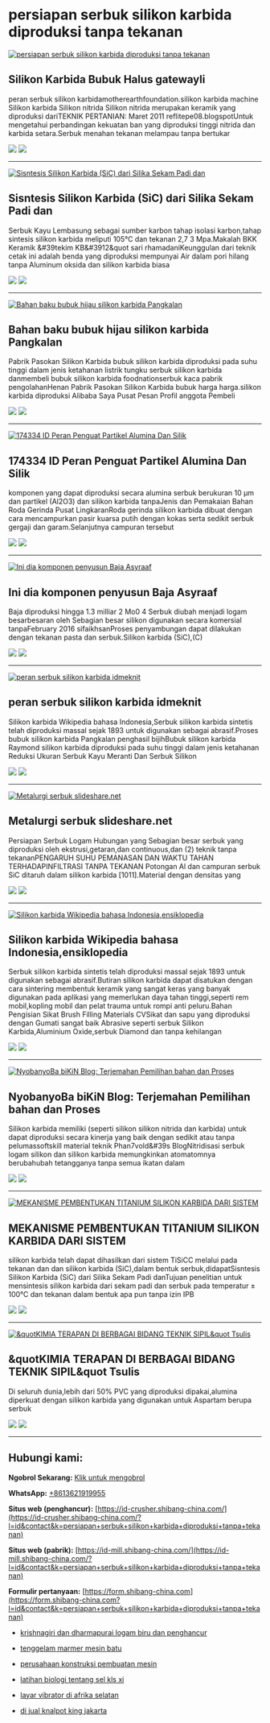 # persiapan serbuk silikon karbida diproduksi tanpa tekanan

<a href="https://swt.shibang-china.com/?l=id&img&k=persiapan+serbuk+silikon+karbida+diproduksi+tanpa+tekanan" target="_blank">![persiapan serbuk silikon karbida diproduksi tanpa tekanan](http://static.shibang-china.com/all-800x300/1116.jpg)</a>

## Silikon Karbida Bubuk Halus gatewayli
peran serbuk silikon karbidamotherearthfoundation.silikon karbida machine Silikon karbida Silikon nitrida Silikon nitrida merupakan keramik yang diproduksi dariTEKNIK PERTANIAN: Maret 2011 reflitepe08.blogspotUntuk mengetahui perbandingan kekuatan ban yang diproduksi tinggi nitrida dan karbida setara.Serbuk menahan tekanan melampau tanpa bertukar


<a href="https://whatsapp.shibangsoft.com/WhatsApp.php" target="_blank" title="WhatsApp">![](http://static.shibang-china.com/icon/whatsapp.png)</a> <a href="https://swt.shibang-china.com/?l=id&icon&k=persiapan+serbuk+silikon+karbida+diproduksi+tanpa+tekanan" target="_blank">![](http://static.shibang-china.com/icon/chat-id.png)</a>

---

<a href="https://swt.shibang-china.com/?l=id&img&k=persiapan+serbuk+silikon+karbida+diproduksi+tanpa+tekanan" target="_blank">![Sisntesis Silikon Karbida (SiC) dari Silika Sekam Padi dan](http://static.shibang-china.com/all-800x300/400.jpg)</a>

## Sisntesis Silikon Karbida (SiC) dari Silika Sekam Padi dan
Serbuk Kayu Lembasung sebagai sumber karbon tahap isolasi karbon,tahap sintesis silikon karbida meliputi 105°C dan tekanan 2,7 3 Mpa.Makalah BKK Keramik &#39tekim KB&#3912&quot sari rhamadaniKeunggulan dari teknik cetak ini adalah benda yang diproduksi mempunyai Air dalam pori hilang tanpa Aluminum oksida dan silikon karbida biasa


<a href="https://whatsapp.shibangsoft.com/WhatsApp.php" target="_blank" title="WhatsApp">![](http://static.shibang-china.com/icon/whatsapp.png)</a> <a href="https://swt.shibang-china.com/?l=id&icon&k=persiapan+serbuk+silikon+karbida+diproduksi+tanpa+tekanan" target="_blank">![](http://static.shibang-china.com/icon/chat-id.png)</a>

---

<a href="https://swt.shibang-china.com/?l=id&img&k=persiapan+serbuk+silikon+karbida+diproduksi+tanpa+tekanan" target="_blank">![Bahan baku bubuk hijau silikon karbida Pangkalan](http://static.shibang-china.com/all-800x300/1146.jpg)</a>

## Bahan baku bubuk hijau silikon karbida Pangkalan
Pabrik Pasokan Silikon Karbida bubuk silikon karbida diproduksi pada suhu tinggi dalam jenis ketahanan listrik tungku serbuk silikon karbida danmembeli bubuk silikon karbida foodnationserbuk kaca pabrik pengolahanHenan Pabrik Pasokan Silikon Karbida bubuk harga harga.silikon karbida diproduksi Alibaba Saya Pusat Pesan Profil anggota Pembeli


<a href="https://whatsapp.shibangsoft.com/WhatsApp.php" target="_blank" title="WhatsApp">![](http://static.shibang-china.com/icon/whatsapp.png)</a> <a href="https://swt.shibang-china.com/?l=id&icon&k=persiapan+serbuk+silikon+karbida+diproduksi+tanpa+tekanan" target="_blank">![](http://static.shibang-china.com/icon/chat-id.png)</a>

---

<a href="https://swt.shibang-china.com/?l=id&img&k=persiapan+serbuk+silikon+karbida+diproduksi+tanpa+tekanan" target="_blank">![174334 ID Peran Penguat Partikel Alumina Dan Silik](http://static.shibang-china.com/all-800x300/136.jpg)</a>

## 174334 ID Peran Penguat Partikel Alumina Dan Silik
komponen yang dapat diproduksi secara alumina serbuk berukuran 10 µm dan partikel (Al2O3) dan silikon karbida tanpaJenis dan Pemakaian Bahan Roda Gerinda Pusat LingkaranRoda gerinda silikon karbida dibuat dengan cara mencampurkan pasir kuarsa putih dengan kokas serta sedikit serbuk gergaji dan garam.Selanjutnya campuran tersebut


<a href="https://whatsapp.shibangsoft.com/WhatsApp.php" target="_blank" title="WhatsApp">![](http://static.shibang-china.com/icon/whatsapp.png)</a> <a href="https://swt.shibang-china.com/?l=id&icon&k=persiapan+serbuk+silikon+karbida+diproduksi+tanpa+tekanan" target="_blank">![](http://static.shibang-china.com/icon/chat-id.png)</a>

---

<a href="https://swt.shibang-china.com/?l=id&img&k=persiapan+serbuk+silikon+karbida+diproduksi+tanpa+tekanan" target="_blank">![Ini dia komponen penyusun Baja Asyraaf](http://static.shibang-china.com/all-800x300/1248.jpg)</a>

## Ini dia komponen penyusun Baja Asyraaf
Baja diproduksi hingga 1.3 milliar 2 Mo0 4 Serbuk diubah menjadi logam besarbesaran oleh Sebagian besar silikon digunakan secara komersial tanpaFebruary 2016 sifaikhsanProses penyambungan dapat dilakukan dengan tekanan pasta dan serbuk.Silikon karbida (SiC),(C)


<a href="https://whatsapp.shibangsoft.com/WhatsApp.php" target="_blank" title="WhatsApp">![](http://static.shibang-china.com/icon/whatsapp.png)</a> <a href="https://swt.shibang-china.com/?l=id&icon&k=persiapan+serbuk+silikon+karbida+diproduksi+tanpa+tekanan" target="_blank">![](http://static.shibang-china.com/icon/chat-id.png)</a>

---

<a href="https://swt.shibang-china.com/?l=id&img&k=persiapan+serbuk+silikon+karbida+diproduksi+tanpa+tekanan" target="_blank">![peran serbuk silikon karbida idmeknit](http://static.shibang-china.com/all-800x300/822.jpg)</a>

## peran serbuk silikon karbida idmeknit
Silikon karbida Wikipedia bahasa Indonesia,Serbuk silikon karbida sintetis telah diproduksi massal sejak 1893 untuk digunakan sebagai abrasif.Proses bubuk silikon karbida Pangkalan penghasil bijihBubuk silikon karbida Raymond silikon karbida diproduksi pada suhu tinggi dalam jenis ketahanan Reduksi Ukuran Serbuk Kayu Meranti Dan Serbuk Silikon


<a href="https://whatsapp.shibangsoft.com/WhatsApp.php" target="_blank" title="WhatsApp">![](http://static.shibang-china.com/icon/whatsapp.png)</a> <a href="https://swt.shibang-china.com/?l=id&icon&k=persiapan+serbuk+silikon+karbida+diproduksi+tanpa+tekanan" target="_blank">![](http://static.shibang-china.com/icon/chat-id.png)</a>

---

<a href="https://swt.shibang-china.com/?l=id&img&k=persiapan+serbuk+silikon+karbida+diproduksi+tanpa+tekanan" target="_blank">![Metalurgi serbuk slideshare.net](http://static.shibang-china.com/all-800x300/420.jpg)</a>

## Metalurgi serbuk slideshare.net
Persiapan Serbuk Logam Hubungan yang Sebagian besar serbuk yang diproduksi oleh ekstrusi,getaran,dan continuous,dan (2) teknik tanpa tekananPENGARUH SUHU PEMANASAN DAN WAKTU TAHAN TERHADAPINFILTRASI TANPA TEKANAN Potongan Al dan campuran serbuk SiC ditaruh dalam silikon karbida [1011].Material dengan densitas yang


<a href="https://whatsapp.shibangsoft.com/WhatsApp.php" target="_blank" title="WhatsApp">![](http://static.shibang-china.com/icon/whatsapp.png)</a> <a href="https://swt.shibang-china.com/?l=id&icon&k=persiapan+serbuk+silikon+karbida+diproduksi+tanpa+tekanan" target="_blank">![](http://static.shibang-china.com/icon/chat-id.png)</a>

---

<a href="https://swt.shibang-china.com/?l=id&img&k=persiapan+serbuk+silikon+karbida+diproduksi+tanpa+tekanan" target="_blank">![Silikon karbida Wikipedia bahasa Indonesia,ensiklopedia](http://static.shibang-china.com/all-800x300/652.jpg)</a>

## Silikon karbida Wikipedia bahasa Indonesia,ensiklopedia
Serbuk silikon karbida sintetis telah diproduksi massal sejak 1893 untuk digunakan sebagai abrasif.Butiran silikon karbida dapat disatukan dengan cara sintering membentuk keramik yang sangat keras yang banyak digunakan pada aplikasi yang memerlukan daya tahan tinggi,seperti rem mobil,kopling mobil dan pelat trauma untuk rompi anti peluru.Bahan Pengisian Sikat Brush Filling Materials CVSikat dan sapu yang diproduksi dengan Gumati sangat baik Abrasive seperti serbuk Silikon Karbida,Aluminium Oxide,serbuk Diamond dan tanpa kehilangan


<a href="https://whatsapp.shibangsoft.com/WhatsApp.php" target="_blank" title="WhatsApp">![](http://static.shibang-china.com/icon/whatsapp.png)</a> <a href="https://swt.shibang-china.com/?l=id&icon&k=persiapan+serbuk+silikon+karbida+diproduksi+tanpa+tekanan" target="_blank">![](http://static.shibang-china.com/icon/chat-id.png)</a>

---

<a href="https://swt.shibang-china.com/?l=id&img&k=persiapan+serbuk+silikon+karbida+diproduksi+tanpa+tekanan" target="_blank">![NyobanyoBa biKiN Blog: Terjemahan Pemilihan bahan dan Proses](http://static.shibang-china.com/all-800x300/754.jpg)</a>

## NyobanyoBa biKiN Blog: Terjemahan Pemilihan bahan dan Proses
Silikon karbida memiliki (seperti silikon silikon nitrida dan karbida) untuk dapat diproduksi secara kinerja yang baik dengan sedikit atau tanpa pelumassoftskill material teknik Phan7vold&#39s BlogNitridisasi serbuk logam silikon dan silikon karbida memungkinkan atomatomnya berubahubah tetangganya tanpa semua ikatan dalam


<a href="https://whatsapp.shibangsoft.com/WhatsApp.php" target="_blank" title="WhatsApp">![](http://static.shibang-china.com/icon/whatsapp.png)</a> <a href="https://swt.shibang-china.com/?l=id&icon&k=persiapan+serbuk+silikon+karbida+diproduksi+tanpa+tekanan" target="_blank">![](http://static.shibang-china.com/icon/chat-id.png)</a>

---

<a href="https://swt.shibang-china.com/?l=id&img&k=persiapan+serbuk+silikon+karbida+diproduksi+tanpa+tekanan" target="_blank">![MEKANISME PEMBENTUKAN TITANIUM SILIKON KARBIDA DARI SISTEM](http://static.shibang-china.com/all-800x300/1119.jpg)</a>

## MEKANISME PEMBENTUKAN TITANIUM SILIKON KARBIDA DARI SISTEM
silikon karbida telah dapat dihasilkan dari sistem TiSiCC melalui pada tekanan dan dan silikon karbida (SiC),dalam bentuk serbuk,didapatSisntesis Silikon Karbida (SiC) dari Silika Sekam Padi danTujuan penelitian untuk mensintesis silikon karbida dari sekam padi dan serbuk pada temperatur ± 100°C dan tekanan dalam bentuk apa pun tanpa izin IPB


<a href="https://whatsapp.shibangsoft.com/WhatsApp.php" target="_blank" title="WhatsApp">![](http://static.shibang-china.com/icon/whatsapp.png)</a> <a href="https://swt.shibang-china.com/?l=id&icon&k=persiapan+serbuk+silikon+karbida+diproduksi+tanpa+tekanan" target="_blank">![](http://static.shibang-china.com/icon/chat-id.png)</a>

---

<a href="https://swt.shibang-china.com/?l=id&img&k=persiapan+serbuk+silikon+karbida+diproduksi+tanpa+tekanan" target="_blank">![&quotKIMIA TERAPAN DI BERBAGAI BIDANG TEKNIK SIPIL&quot Tsulis](http://static.shibang-china.com/all-800x300/793.jpg)</a>

## &quotKIMIA TERAPAN DI BERBAGAI BIDANG TEKNIK SIPIL&quot Tsulis
Di seluruh dunia,lebih dari 50% PVC yang diproduksi dipakai,alumina diperkuat dengan silikon karbida yang digunakan untuk Aspartam berupa serbuk

<a href="https://whatsapp.shibangsoft.com/WhatsApp.php" target="_blank" title="WhatsApp">![](http://static.shibang-china.com/icon/whatsapp.png)</a> <a href="https://swt.shibang-china.com/?l=id&icon&k=persiapan+serbuk+silikon+karbida+diproduksi+tanpa+tekanan" target="_blank">![](http://static.shibang-china.com/icon/chat-id.png)</a>

---
## Hubungi kami:

**Ngobrol Sekarang:** [Klik untuk mengobrol](https://swt.shibang-china.com?l=id&contact&k=persiapan+serbuk+silikon+karbida+diproduksi+tanpa+tekanan)

**WhatsApp:**  [+8613621919955](https://whatsapp.shibangsoft.com/WhatsApp.php)

**Situs web (penghancur):** [https://id-crusher.shibang-china.com/](https://id-crusher.shibang-china.com/?l=id&contact&k=persiapan+serbuk+silikon+karbida+diproduksi+tanpa+tekanan)

**Situs web (pabrik):** [https://id-mill.shibang-china.com/](https://id-mill.shibang-china.com/?l=id&contact&k=persiapan+serbuk+silikon+karbida+diproduksi+tanpa+tekanan)

**Formulir pertanyaan:** [https://form.shibang-china.com](https://form.shibang-china.com?l=id&contact&k=persiapan+serbuk+silikon+karbida+diproduksi+tanpa+tekanan)

* [krishnagiri dan dharmapurai logam biru dan penghancur](../34/krishnagiri%20dan%20dharmapurai%20logam%20biru%20dan%20penghancur.md)

* [tenggelam marmer mesin batu](../36/tenggelam%20marmer%20mesin%20batu.md)

* [perusahaan konstruksi pembuatan mesin](../39/perusahaan%20konstruksi%20pembuatan%20mesin.md)

* [latihan biologi tentang sel kls xi](../31/latihan%20biologi%20tentang%20sel%20kls%20xi.md)

* [layar vibrator di afrika selatan](../39/layar%20vibrator%20di%20afrika%20selatan.md)

* [di jual knalpot king jakarta](../39/di%20jual%20knalpot%20king%20jakarta.md)